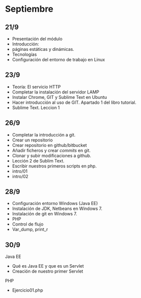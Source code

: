 # Septiembre

## 21\/9

* Presentación del módulo
* Introducción:
 * páginas estáticas y dinámicas.
 * Tecnologías
* Configuración del entorno de trabajo en Linux

## 23\/9

* Teoría: El servicio HTTP
* Completar la instalación del servidor LAMP
* Instalar Chrome, GIT y Sublime Text en Ubuntu
* Hacer introducción al uso de GIT. Apartado 1 del libro tutorial.
* Sublime Text. Leccion 1

## 26\/9

* Completar la introducción a git.
 * Crear un repositorio
 * Crear repositorio en github\/bitbucket
 * Añadir ficheros y crear _commits_ en git.
 * Clonar y subir modificaciones a github.
* Lección 2 de Sublim Text.
* Escribir nuestros primeros scripts en php.
 * intro\/01
 * intro\/02

## 28\/9

* Configuración entorno Windows \(Java EE\)
 * Instalación de JDK, Netbeans en Windows 7.
 * Instalación de git en Windows 7.
* PHP
 * Control de flujo
 * Var\_dump, print\_r

## 30\/9
Java EE
* Qué es Java EE y que es un Servlet
* Creación de nuestro primer Servlet

PHP
* Ejercicio01.php




